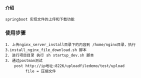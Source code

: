 #### 介绍
    springboot 实现文件的上传和下载功能
    
### 使用步骤
    1. 上传nginx_server_install目录下的内容到 /home/nginx目录，执行 3.install_nginx_file_download.sh 脚本
    2. 进行项目目录 执行 sh startup_dev.sh 脚本 
    3. 通过postman测试 
        post http://ip地址:8226/uploadfiledemo/test/upload
             file = 压缩文件